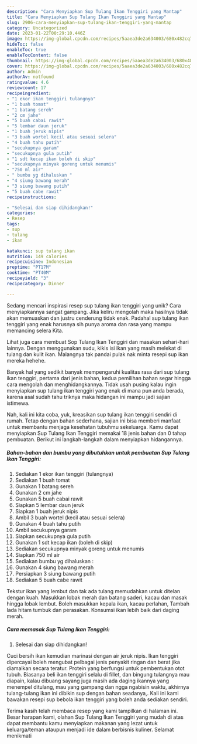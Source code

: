 ```yaml
---
description: "Cara Menyiapkan Sup Tulang Ikan Tenggiri yang Mantap"
title: "Cara Menyiapkan Sup Tulang Ikan Tenggiri yang Mantap"
slug: 2906-cara-menyiapkan-sup-tulang-ikan-tenggiri-yang-mantap
category: Uncategorized
date: 2023-01-22T00:29:10.446Z
image: https://img-global.cpcdn.com/recipes/5aaea3de2a634003/680x482cq70/sup-tulang-ikan-tenggiri-foto-resep-utama.jpg
hideToc: false
enableToc: true
enableTocContent: false
thumbnail: https://img-global.cpcdn.com/recipes/5aaea3de2a634003/680x482cq70/sup-tulang-ikan-tenggiri-foto-resep-utama.jpg
cover: https://img-global.cpcdn.com/recipes/5aaea3de2a634003/680x482cq70/sup-tulang-ikan-tenggiri-foto-resep-utama.jpg
author: Admin
authorAv: notfound
ratingvalue: 4.6
reviewcount: 17
recipeingredient:
- "1 ekor ikan tenggiri tulangnya"
- "1 buah tomat"
- "1 batang sereh"
- "2 cm jahe"
- "5 buah cabai rawit"
- "5 lembar daun jeruk"
- "1 buah jeruk nipis"
- "3 buah wortel kecil atau sesuai selera"
- "4 buah tahu putih"
- "secukupnya garam"
- "secukupnya gula putih"
- "1 sdt kecap ikan boleh di skip"
- "secukupnya minyak goreng untuk menumis"
- "750 ml air"
- " bumbu yg dihaluskan "
- "4 siung bawang merah"
- "3 siung bawang putih"
- "5 buah cabe rawit"
recipeinstructions:

- "Selesai dan siap dihidangkan!"
categories:
- Resep
tags:
- sup
- tulang
- ikan

katakunci: sup tulang ikan 
nutrition: 149 calories
recipecuisine: Indonesian
preptime: "PT17M"
cooktime: "PT40M"
recipeyield: "3"
recipecategory: Dinner

---
```





Sedang mencari inspirasi resep sup tulang ikan tenggiri yang unik? Cara menyiapkannya sangat gampang. Jika keliru mengolah maka hasilnya tidak akan memuaskan dan justru cenderung tidak enak. Padahal sup tulang ikan tenggiri yang enak harusnya sih punya aroma dan rasa yang mampu memancing selera Kita.





Lihat juga cara membuat Sop Tulang Ikan Tenggiri dan masakan sehari-hari lainnya. Dengan menggunakan sudu, kikis isi ikan yang masih melekat di tulang dan kulit ikan. Malangnya tak pandai pulak nak minta resepi sup ikan mereka hehehe.

Banyak hal yang sedikit banyak mempengaruhi kualitas rasa dari sup tulang ikan tenggiri, pertama dari jenis bahan, kedua pemilihan bahan segar hingga cara mengolah dan menghidangkannya. Tidak usah pusing kalau ingin menyiapkan sup tulang ikan tenggiri yang enak di mana pun anda berada, karena asal sudah tahu triknya maka hidangan ini mampu jadi sajian istimewa.






Nah, kali ini kita coba, yuk, kreasikan sup tulang ikan tenggiri sendiri di rumah. Tetap dengan bahan sederhana, sajian ini bisa memberi manfaat untuk membantu menjaga kesehatan tubuhmu sekeluarga. Kamu dapat menyiapkan Sup Tulang Ikan Tenggiri memakai 18 jenis bahan dan 0 tahap pembuatan. Berikut ini langkah-langkah dalam menyiapkan hidangannya.

<!--inarticleads1-->

##### Bahan-bahan dan bumbu yang dibutuhkan untuk pembuatan Sup Tulang Ikan Tenggiri:

1. Sediakan 1 ekor ikan tenggiri (tulangnya)
1. Sediakan 1 buah tomat
1. Gunakan 1 batang sereh
1. Gunakan 2 cm jahe
1. Gunakan 5 buah cabai rawit
1. Siapkan 5 lembar daun jeruk
1. Siapkan 1 buah jeruk nipis
1. Ambil 3 buah wortel (kecil atau sesuai selera)
1. Gunakan 4 buah tahu putih
1. Ambil secukupnya garam
1. Siapkan secukupnya gula putih
1. Gunakan 1 sdt kecap ikan (boleh di skip)
1. Sediakan secukupnya minyak goreng untuk menumis
1. Siapkan 750 ml air
1. Sediakan  bumbu yg dihaluskan :
1. Gunakan 4 siung bawang merah
1. Persiapkan 3 siung bawang putih
1. Sediakan 5 buah cabe rawit


Tekstur ikan yang lembut dan tak ada tulang memudahkan untuk ditelan dengan kuah. Masukkan lobak merah dan batang saderi, kacau dan masak hingga lobak lembut. Boleh masukkan kepala ikan, kacau perlahan, Tambah lada hitam tumbuk dan perasakan. Konsumsi ikan lebih baik dari daging merah. 

<!--inarticleads2-->

##### Cara memasak Sup Tulang Ikan Tenggiri:


1. Selesai dan siap dihidangkan!

Cuci bersih ikan kemudian marinasi dengan air jeruk nipis. Ikan tenggiri dipercayai boleh mengubat pelbagai jenis penyakit ringan dan berat jika diamalkan secara teratur. Protein yang berfungsi untuk pembentukan otot tubuh. Biasanya beli ikan tenggiri selalu di fillet, dan bingung tulangnya mau diapain, kalau dibuang sayang juga masih ada daging ikannya yang menempel ditulang, mau yang gampang dan ngga ngabisin waktu, akhirnya tulang-tulang ikan ini dibikin sup dengan bahan seadanya,. Kali ini kami bawakan resepi sup bebola ikan tenggiri yang boleh anda sediakan sendiri. 

Terima kasih telah membaca resep yang kami tampilkan di halaman ini. Besar harapan kami, olahan Sup Tulang Ikan Tenggiri yang mudah di atas dapat membantu kamu menyiapkan makanan yang lezat untuk keluarga/teman ataupun menjadi ide dalam berbisnis kuliner. Selamat menikmati
